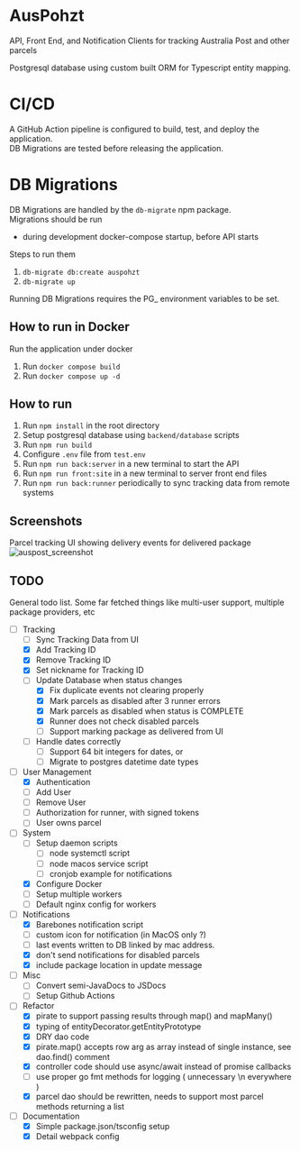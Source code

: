 # AusPohzt 

API, Front End, and Notification Clients for tracking Australia Post and other parcels

Postgresql database using custom built ORM for Typescript entity mapping. 

# CI/CD  
A GitHub Action pipeline is configured to build, test, and deploy the application.  
DB Migrations are tested before releasing the application. 

# DB Migrations   
DB Migrations are handled by the `db-migrate` npm package.   
Migrations should be run 
- during development docker-compose startup, before API starts

Steps to run them   
1. `db-migrate db:create auspohzt`
2. `db-migrate up`  

Running DB Migrations requires the PG_ environment variables to be set.

## How to run in Docker
Run the application under docker 
1. Run `docker compose build`
2. Run `docker compose up -d`

## How to run 

1. Run `npm install` in the root directory
2. Setup postgresql database using `backend/database` scripts
3. Run `npm run build`
4. Configure `.env` file from `test.env`
5. Run `npm run back:server` in a new terminal to start the API
6. Run `npm run front:site` in a new terminal to server front end files
7. Run `npm run back:runner` periodically to sync tracking data from remote systems

## Screenshots

Parcel tracking UI showing delivery events for delivered package
![auspost_screenshot](https://github.com/wrong-commit/AusPohzt/assets/44012200/43e2fc00-4dea-489d-9098-48f061859f9b)

## TODO 
General todo list. Some far fetched things like multi-user support, multiple package providers, etc
- [ ] Tracking 
    - [ ] Sync Tracking Data from UI
    - [x] Add Tracking ID
    - [x] Remove Tracking ID 
    - [x] Set nickname for Tracking ID 
    - [ ] Update Database when status changes
        - [x] Fix duplicate events not clearing properly
        - [x] Mark parcels as disabled after 3 runner errors
        - [x] Mark parcels as disabled when status is COMPLETE
        - [x] Runner does not check disabled parcels
        - [ ] Support marking package as delivered from UI
    - [ ] Handle dates correctly
        - [ ] Support 64 bit integers for dates, or
        - [ ] Migrate to postgres datetime date types
- [ ] User Management
    - [x] Authentication
    - [ ] Add User
    - [ ] Remove User
    - [ ] Authorization for runner, with signed tokens
    - [ ] User owns parcel
- [ ] System
    - [ ] Setup daemon scripts
        - [ ] node systemctl script
        - [ ] node macos service script
        - [ ] cronjob example for notifications
    - [x] Configure Docker
    - [ ] Setup multiple workers
    - [ ] Default nginx config for workers
- [ ] Notifications
    - [x] Barebones notification script
    - [ ] custom icon for notification (in MacOS only ?)
    - [ ] last events written to DB linked by mac address. 
    - [x] don't send notifications for disabled parcels
    - [x] include package location in update message
- [ ] Misc
    - [ ] Convert semi-JavaDocs to JSDocs 
    - [ ] Setup Github Actions
- [ ] Refactor
    - [x] pirate to support passing results through map() and mapMany()
    - [x] typing of entityDecorator.getEntityPrototype
    - [x] DRY dao code
    - [x] pirate.map() accepts row arg as array instead of single instance, see dao.find() comment
    - [x] controller code should use async/await instead of promise callbacks
    - [ ] use proper go fmt methods for logging ( unnecessary \n everywhere )
    - [x] parcel dao should be rewritten, needs to support most parcel methods returning a list
- [ ] Documentation
    - [x] Simple package.json/tsconfig setup
    - [x] Detail webpack config
